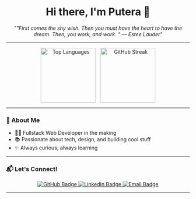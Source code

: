 <h1 align="center">Hi there, I'm Putera 👋</h1>

<p align="center"><em>
  ""First comes the shy wish. Then you must have the heart to have the dream. Then, you work, and work.  " — Estee Lauder"
</em></p>

---

<div align="center">
  <img src="https://github-readme-stats.vercel.app/api/top-langs?username=Puteraeaa&layout=compact&langs_count=6&theme=dracula&hide_border=false&card_width=320" height="150" alt="Top Languages" style="display: inline-block; vertical-align: top; margin-right: 10px;" />
  
  <img src="https://streak-stats.demolab.com?user=Puteraeaa&theme=dark&hide_border=false&border_radius=10&mode=daily" height="150" alt="GitHub Streak" style="display: inline-block; vertical-align: top;" />
</div>


---

### 🚀 About Me

- 🧑‍💻 Fullstack Web Developer in the making
- 📚 Passionate about tech, design, and building cool stuff
- ✨ Always curious, always learning

---

### 📬 Let's Connect!

<div align="center">
  <a href="https://github.com/Puteraeaa" target="_blank">
    <img src="https://img.shields.io/badge/GitHub-100000?style=for-the-badge&logo=github&logoColor=white" alt="GitHub Badge" />
  </a>
  <a href="https://www.linkedin.com/in/puteraea/" target="_blank">
    <img src="https://img.shields.io/badge/LinkedIn-0077B5?style=for-the-badge&logo=linkedin&logoColor=white" alt="LinkedIn Badge" />
  </a>
  <a href="mailto:utasuta1234@gmail.com" target="_blank">
    <img src="https://img.shields.io/badge/Email-D14836?style=for-the-badge&logo=gmail&logoColor=white" alt="Email Badge" />
  </a>
</div>

---

